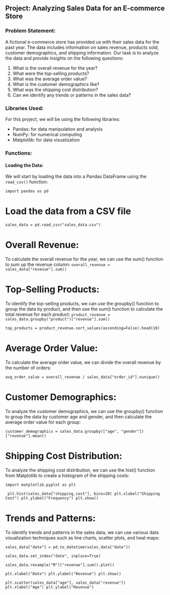 ## Project: Analyzing Sales Data for an E-commerce Store

### Problem Statement:

A fictional e-commerce store has provided us with their sales data for the past year. The data includes information on sales revenue, products sold, customer demographics, and shipping information. Our task is to analyze the data and provide insights on the following questions:

1. What is the overall revenue for the year?
2. What were the top-selling products?
3. What was the average order value?
4. What is the customer demographics like?
5. What was the shipping cost distribution?
6. Can we identify any trends or patterns in the sales data?

### Libraries Used:

For this project, we will be using the following libraries:

- Pandas: for data manipulation and analysis
- NumPy: for numerical computing
- Matplotlib: for data visualization

### Functions:

#### Loading the Data:

We will start by loading the data into a Pandas DataFrame using the `read_csv()` function:

`
import pandas as pd
`

# Load the data from a CSV file
`
sales_data = pd.read_csv("sales_data.csv")
`


# Overall Revenue:
To calculate the overall revenue for the year, we can use the sum() function to sum up the revenue column:
`overall_revenue = sales_data["revenue"].sum()`

# Top-Selling Products:
To identify the top-selling products, we can use the groupby() function to group the data by product, and then use the sum() function to calculate the total revenue for each product:
`product_revenue = sales_data.groupby("product")["revenue"].sum()`

`top_products = product_revenue.sort_values(ascending=False).head(10)`

# Average Order Value:
To calculate the average order value, we can divide the overall revenue by the number of orders:

`avg_order_value = overall_revenue / sales_data["order_id"].nunique()`

# Customer Demographics:
To analyze the customer demographics, we can use the groupby() function to group the data by customer age and gender, and then calculate the average order value for each group:

`customer_demographics = sales_data.groupby(["age", "gender"])["revenue"].mean()`

# Shipping Cost Distribution:
To analyze the shipping cost distribution, we can use the hist() function from Matplotlib to create a histogram of the shipping costs:

`import matplotlib.pyplot as plt `

`
plt.hist(sales_data["shipping_cost"], bins=20)
plt.xlabel("Shipping Cost")
plt.ylabel("Frequency")
plt.show()`

# Trends and Patterns:
To identify trends and patterns in the sales data, we can use various data visualization techniques such as line charts, scatter plots, and heat maps:

`sales_data["date"] = pd.to_datetime(sales_data["date"])`

`sales_data.set_index("date", inplace=True)`

`sales_data.resample("M")["revenue"].sum().plot()`

`plt.xlabel("Date")
plt.ylabel("Revenue")
plt.show()`


`plt.scatter(sales_data["age"], sales_data["revenue"])
plt.xlabel("Age")
plt.ylabel("Revenue")
`
